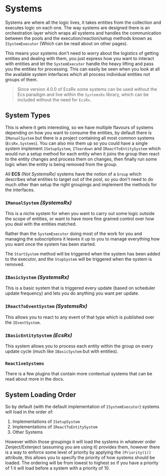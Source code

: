 # Systems

Systems are where all the logic lives, it takes entities from the collection and executes logic on each one. The way systems are designed there is an orchestration layer which wraps all systems and handles the communication between the pools and the execution/reaction/setup methods known as `ISystemExecutor` (Which can be read about on other pages).

This means your systems don't need to worry about the logistics of getting entities and dealing with them, you just express how you want to interact with entities and let the `SystemExecutor` handle the heavy lifting and pass you the entities for processing. This can easily be seen when you look at all the available system interfaces which all process individual entities not groups of them.

> Since version 4.0.0 of EcsRx some systems can be used without the Ecs paradigm and live within the `SystemsRx` library, which can be included without the need for `EcsRx`. 

## System Types

This is where it gets interesting, so we have multiple flavours of systems depending on how you want to consume the entities, by default there is `IManualSystem` but there is a project containing all most common systems (`EcsRx.Systems`). You can also mix them up so you could have a single system implement `ISetupSystem`, `ITeardown` and `IReactToEntitySystem` which would run a setup method for each entity when it joins the group then react to the entity changes and process them on changes, then finally run some logic when the entity is being removed from the group.

All **ECS** *(Not SystemsRx)* systems have the notion of a `Group` which describes what entities to target out of the pool, so you don't need to do much other than setup the right groupings and implement the methods for the interfaces.

### `IManualSystem` *(SystemsRx)*

This is a niche system for when you want to carry out some logic outside the scope of entities, or want to have 
more fine grained control over how you deal with the entities matched.

Rather than the `SystemExecutor` doing most of the work for you and managing the subscriptions it leaves it up to you
to manage everything how you want once the system has been started.

The `StartSystem` method will be triggered when the system has been added to the executor, and the `StopSystem` 
will be triggered when the system is removed.

### `IBasicSystem` *(SystemsRx)*

This is a basic system that is triggered every update (based on scheduler update frequency) and lets you do anything you want per update.

### `IReactToEventSystem` *(SystemsRx)*

This allows you to react to any event of that type which is published over the `IEventSystem`.

### `IBasicEntitySystem` *(EcsRx)*

This system allows you to process each entity within the group on every update cycle (much like `IBasicSystem` but with entities).

### `ReactiveSystems`

There is a few plugins that contain more contextual systems that can be read about more in the docs.

## System Loading Order

So by default (with the default implementation of `ISystemExecutor`) systems will load in the order of:

1. Implementations of `ISetupSystem`
2. Implementations of `IReactToEntitySystem`
3. Other Systems 

However within those groupings it will load the systems in whatever order Zenject/Extenject (assuming you are using it) provides them, however there is a way to enforce some level of priority by applying the `[Priority(1)]` attribute, this allows you to specify the priority of how systems should be loaded. The ordering will be from lowest to highest so if you have a priority of 1 it will load before a system with a priority of 10.
